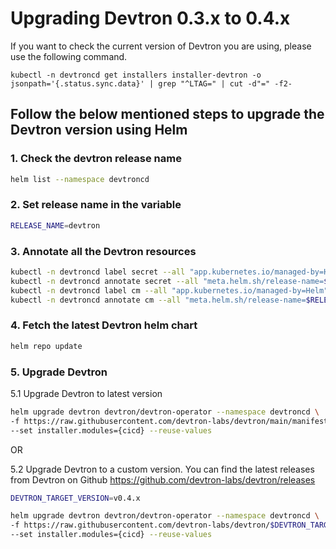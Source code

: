 # Upgrading Devtron 0.3.x to 0.4.x

If you want to check the current version of Devtron you are using, please use the following command.

```
kubectl -n devtroncd get installers installer-devtron -o jsonpath='{.status.sync.data}' | grep "^LTAG=" | cut -d"=" -f2-
```

## Follow the below mentioned steps to upgrade the Devtron version using Helm

### 1. Check the devtron release name
```bash
helm list --namespace devtroncd
```

### 2. Set release name in the variable
```bash
RELEASE_NAME=devtron
```

### 3. Annotate all the Devtron resources

```bash
kubectl -n devtroncd label secret --all "app.kubernetes.io/managed-by=Helm"
kubectl -n devtroncd annotate secret --all "meta.helm.sh/release-name=$RELEASE_NAME" "meta.helm.sh/release-namespace=devtroncd"
kubectl -n devtroncd label cm --all "app.kubernetes.io/managed-by=Helm"
kubectl -n devtroncd annotate cm --all "meta.helm.sh/release-name=$RELEASE_NAME" "meta.helm.sh/release-namespace=devtroncd"
```

### 4. Fetch the latest Devtron helm chart

```bash
helm repo update
```

### 5. Upgrade Devtron 

5.1 Upgrade Devtron to latest version

```bash
helm upgrade devtron devtron/devtron-operator --namespace devtroncd \
-f https://raw.githubusercontent.com/devtron-labs/devtron/main/manifests/devtron-bom.yaml \
--set installer.modules={cicd} --reuse-values
```
OR

5.2 Upgrade Devtron to a custom version. You can find the latest releases from Devtron on Github https://github.com/devtron-labs/devtron/releases

```bash
DEVTRON_TARGET_VERSION=v0.4.x

helm upgrade devtron devtron/devtron-operator --namespace devtroncd \
-f https://raw.githubusercontent.com/devtron-labs/devtron/$DEVTRON_TARGET_VERSION/manifests/devtron-bom.yaml \
--set installer.modules={cicd} --reuse-values
```
